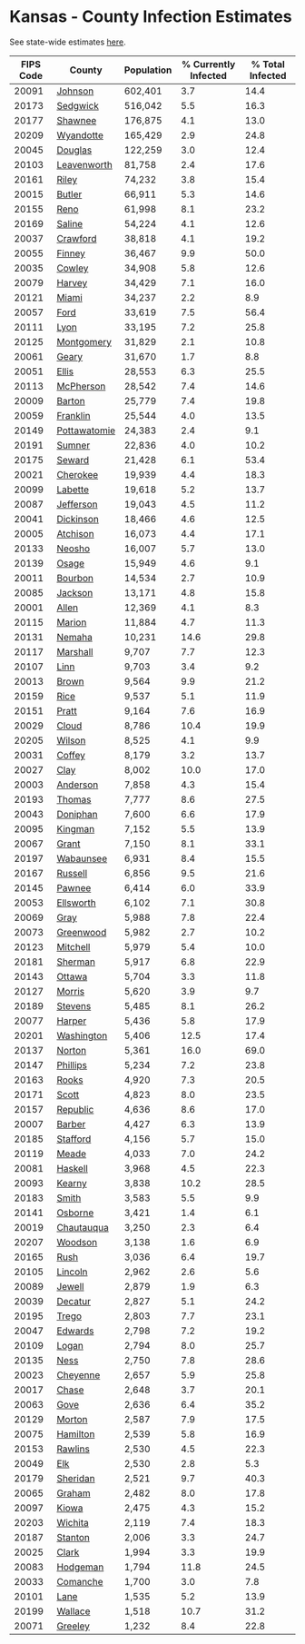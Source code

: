 # Kansas - County Infection Estimates

See state-wide estimates [here](/infections/us-ks).

|   FIPS Code |                       County |   Population |   % Currently Infected |   % Total Infected |
|-------------|------------------------------|--------------|------------------------|--------------------|
|       20091 |           [Johnson](johnson) |      602,401 |                    3.7 |               14.4 |
|       20173 |         [Sedgwick](sedgwick) |      516,042 |                    5.5 |               16.3 |
|       20177 |           [Shawnee](shawnee) |      176,875 |                    4.1 |               13.0 |
|       20209 |       [Wyandotte](wyandotte) |      165,429 |                    2.9 |               24.8 |
|       20045 |           [Douglas](douglas) |      122,259 |                    3.0 |               12.4 |
|       20103 |   [Leavenworth](leavenworth) |       81,758 |                    2.4 |               17.6 |
|       20161 |               [Riley](riley) |       74,232 |                    3.8 |               15.4 |
|       20015 |             [Butler](butler) |       66,911 |                    5.3 |               14.6 |
|       20155 |                 [Reno](reno) |       61,998 |                    8.1 |               23.2 |
|       20169 |             [Saline](saline) |       54,224 |                    4.1 |               12.6 |
|       20037 |         [Crawford](crawford) |       38,818 |                    4.1 |               19.2 |
|       20055 |             [Finney](finney) |       36,467 |                    9.9 |               50.0 |
|       20035 |             [Cowley](cowley) |       34,908 |                    5.8 |               12.6 |
|       20079 |             [Harvey](harvey) |       34,429 |                    7.1 |               16.0 |
|       20121 |               [Miami](miami) |       34,237 |                    2.2 |                8.9 |
|       20057 |                 [Ford](ford) |       33,619 |                    7.5 |               56.4 |
|       20111 |                 [Lyon](lyon) |       33,195 |                    7.2 |               25.8 |
|       20125 |     [Montgomery](montgomery) |       31,829 |                    2.1 |               10.8 |
|       20061 |               [Geary](geary) |       31,670 |                    1.7 |                8.8 |
|       20051 |               [Ellis](ellis) |       28,553 |                    6.3 |               25.5 |
|       20113 |       [McPherson](mcpherson) |       28,542 |                    7.4 |               14.6 |
|       20009 |             [Barton](barton) |       25,779 |                    7.4 |               19.8 |
|       20059 |         [Franklin](franklin) |       25,544 |                    4.0 |               13.5 |
|       20149 | [Pottawatomie](pottawatomie) |       24,383 |                    2.4 |                9.1 |
|       20191 |             [Sumner](sumner) |       22,836 |                    4.0 |               10.2 |
|       20175 |             [Seward](seward) |       21,428 |                    6.1 |               53.4 |
|       20021 |         [Cherokee](cherokee) |       19,939 |                    4.4 |               18.3 |
|       20099 |           [Labette](labette) |       19,618 |                    5.2 |               13.7 |
|       20087 |       [Jefferson](jefferson) |       19,043 |                    4.5 |               11.2 |
|       20041 |       [Dickinson](dickinson) |       18,466 |                    4.6 |               12.5 |
|       20005 |         [Atchison](atchison) |       16,073 |                    4.4 |               17.1 |
|       20133 |             [Neosho](neosho) |       16,007 |                    5.7 |               13.0 |
|       20139 |               [Osage](osage) |       15,949 |                    4.6 |                9.1 |
|       20011 |           [Bourbon](bourbon) |       14,534 |                    2.7 |               10.9 |
|       20085 |           [Jackson](jackson) |       13,171 |                    4.8 |               15.8 |
|       20001 |               [Allen](allen) |       12,369 |                    4.1 |                8.3 |
|       20115 |             [Marion](marion) |       11,884 |                    4.7 |               11.3 |
|       20131 |             [Nemaha](nemaha) |       10,231 |                   14.6 |               29.8 |
|       20117 |         [Marshall](marshall) |        9,707 |                    7.7 |               12.3 |
|       20107 |                 [Linn](linn) |        9,703 |                    3.4 |                9.2 |
|       20013 |               [Brown](brown) |        9,564 |                    9.9 |               21.2 |
|       20159 |                 [Rice](rice) |        9,537 |                    5.1 |               11.9 |
|       20151 |               [Pratt](pratt) |        9,164 |                    7.6 |               16.9 |
|       20029 |               [Cloud](cloud) |        8,786 |                   10.4 |               19.9 |
|       20205 |             [Wilson](wilson) |        8,525 |                    4.1 |                9.9 |
|       20031 |             [Coffey](coffey) |        8,179 |                    3.2 |               13.7 |
|       20027 |                 [Clay](clay) |        8,002 |                   10.0 |               17.0 |
|       20003 |         [Anderson](anderson) |        7,858 |                    4.3 |               15.4 |
|       20193 |             [Thomas](thomas) |        7,777 |                    8.6 |               27.5 |
|       20043 |         [Doniphan](doniphan) |        7,600 |                    6.6 |               17.9 |
|       20095 |           [Kingman](kingman) |        7,152 |                    5.5 |               13.9 |
|       20067 |               [Grant](grant) |        7,150 |                    8.1 |               33.1 |
|       20197 |       [Wabaunsee](wabaunsee) |        6,931 |                    8.4 |               15.5 |
|       20167 |           [Russell](russell) |        6,856 |                    9.5 |               21.6 |
|       20145 |             [Pawnee](pawnee) |        6,414 |                    6.0 |               33.9 |
|       20053 |       [Ellsworth](ellsworth) |        6,102 |                    7.1 |               30.8 |
|       20069 |                 [Gray](gray) |        5,988 |                    7.8 |               22.4 |
|       20073 |       [Greenwood](greenwood) |        5,982 |                    2.7 |               10.2 |
|       20123 |         [Mitchell](mitchell) |        5,979 |                    5.4 |               10.0 |
|       20181 |           [Sherman](sherman) |        5,917 |                    6.8 |               22.9 |
|       20143 |             [Ottawa](ottawa) |        5,704 |                    3.3 |               11.8 |
|       20127 |             [Morris](morris) |        5,620 |                    3.9 |                9.7 |
|       20189 |           [Stevens](stevens) |        5,485 |                    8.1 |               26.2 |
|       20077 |             [Harper](harper) |        5,436 |                    5.8 |               17.9 |
|       20201 |     [Washington](washington) |        5,406 |                   12.5 |               17.4 |
|       20137 |             [Norton](norton) |        5,361 |                   16.0 |               69.0 |
|       20147 |         [Phillips](phillips) |        5,234 |                    7.2 |               23.8 |
|       20163 |               [Rooks](rooks) |        4,920 |                    7.3 |               20.5 |
|       20171 |               [Scott](scott) |        4,823 |                    8.0 |               23.5 |
|       20157 |         [Republic](republic) |        4,636 |                    8.6 |               17.0 |
|       20007 |             [Barber](barber) |        4,427 |                    6.3 |               13.9 |
|       20185 |         [Stafford](stafford) |        4,156 |                    5.7 |               15.0 |
|       20119 |               [Meade](meade) |        4,033 |                    7.0 |               24.2 |
|       20081 |           [Haskell](haskell) |        3,968 |                    4.5 |               22.3 |
|       20093 |             [Kearny](kearny) |        3,838 |                   10.2 |               28.5 |
|       20183 |               [Smith](smith) |        3,583 |                    5.5 |                9.9 |
|       20141 |           [Osborne](osborne) |        3,421 |                    1.4 |                6.1 |
|       20019 |     [Chautauqua](chautauqua) |        3,250 |                    2.3 |                6.4 |
|       20207 |           [Woodson](woodson) |        3,138 |                    1.6 |                6.9 |
|       20165 |                 [Rush](rush) |        3,036 |                    6.4 |               19.7 |
|       20105 |           [Lincoln](lincoln) |        2,962 |                    2.6 |                5.6 |
|       20089 |             [Jewell](jewell) |        2,879 |                    1.9 |                6.3 |
|       20039 |           [Decatur](decatur) |        2,827 |                    5.1 |               24.2 |
|       20195 |               [Trego](trego) |        2,803 |                    7.7 |               23.1 |
|       20047 |           [Edwards](edwards) |        2,798 |                    7.2 |               19.2 |
|       20109 |               [Logan](logan) |        2,794 |                    8.0 |               25.7 |
|       20135 |                 [Ness](ness) |        2,750 |                    7.8 |               28.6 |
|       20023 |         [Cheyenne](cheyenne) |        2,657 |                    5.9 |               25.8 |
|       20017 |               [Chase](chase) |        2,648 |                    3.7 |               20.1 |
|       20063 |                 [Gove](gove) |        2,636 |                    6.4 |               35.2 |
|       20129 |             [Morton](morton) |        2,587 |                    7.9 |               17.5 |
|       20075 |         [Hamilton](hamilton) |        2,539 |                    5.8 |               16.9 |
|       20153 |           [Rawlins](rawlins) |        2,530 |                    4.5 |               22.3 |
|       20049 |                   [Elk](elk) |        2,530 |                    2.8 |                5.3 |
|       20179 |         [Sheridan](sheridan) |        2,521 |                    9.7 |               40.3 |
|       20065 |             [Graham](graham) |        2,482 |                    8.0 |               17.8 |
|       20097 |               [Kiowa](kiowa) |        2,475 |                    4.3 |               15.2 |
|       20203 |           [Wichita](wichita) |        2,119 |                    7.4 |               18.3 |
|       20187 |           [Stanton](stanton) |        2,006 |                    3.3 |               24.7 |
|       20025 |               [Clark](clark) |        1,994 |                    3.3 |               19.9 |
|       20083 |         [Hodgeman](hodgeman) |        1,794 |                   11.8 |               24.5 |
|       20033 |         [Comanche](comanche) |        1,700 |                    3.0 |                7.8 |
|       20101 |                 [Lane](lane) |        1,535 |                    5.2 |               13.9 |
|       20199 |           [Wallace](wallace) |        1,518 |                   10.7 |               31.2 |
|       20071 |           [Greeley](greeley) |        1,232 |                    8.4 |               22.8 |